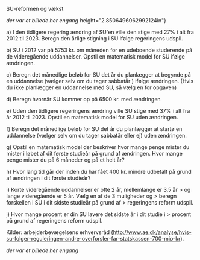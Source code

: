 SU-reformen og vækst

*der var et billede her engang*
height="2.8506496062992124in"}

a)  I den tidligere regering ændring af SU'en ville den stige med 27% i
    alt fra 2012 til 2023. Beregn den årlige stigning i SU ifølge
    regeringens udspil.

b)  SU i 2012 var på 5753 kr. om måneden for en udeboende studerende på
    de videregående uddannelser. Opstil en matematisk model for SU
    ifølge ændringen.

c)  Beregn det månedlige beløb for SU det år du planlægger at begynde på
    en uddannelse (vælger selv om du tager sabbatår ) ifølge ændringen.
    (Hvis du ikke planlægger en uddannelse med SU, så vælg en for
    opgaven)

d)  Beregn hvornår SU kommer op på 6500 kr. med ændringen

e)  Uden den tidligere regeringens ændring ville SU stige med 37% i alt
    fra år 2012 til 2023. Opstil en matematisk model for SU uden
    ændringen.

f)  Beregn det månedlige beløb for SU det år du planlægger at starte en
    uddannelse (vælger selv om du tager sabbatår eller ej) uden
    ændringen.

g)  Opstil en matematisk model der beskriver hvor mange penge mister du
    mister i løbet af dit første studieår på grund af ændringen. Hvor
    mange penge mister du på 6 måneder og på et helt år?

h)  Hvor lang tid går der inden du har fået 400 kr. mindre udbetalt på
    grund af ændringen i dit første studieår?

i)  Korte videregående uddannelser er ofte 2 år, mellemlange er 3,5 år
    > og lange videregående er 5 år. Vælg en af de 3 muligheder og
    > beregn forskellen i SU i dit sidste studieår på grund af
    > regeringens reform udspil.

j)  Hvor mange procent er din SU lavere det sidste år i dit studie i
    > procent på grund af regeringens reform udspil.

Kilder: arbejderbevægelsens erhvervsråd
(<http://www.ae.dk/analyse/hvis-su-folger-reguleringen-andre-overforsler-far-statskassen-700-mio-kr>).

*der var et billede her engang*
